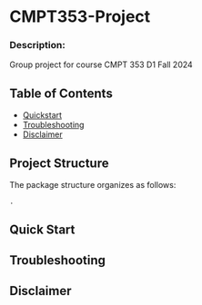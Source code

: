 # CMPT353-Project

### **Description:**

Group project for course CMPT 353 D1 Fall 2024


## Table of Contents

- [Quickstart](#quick-start)
- [Troubleshooting](#troubleshooting)
- [Disclaimer](#disclaimer)

## Project Structure

The package structure organizes as follows:

```
.
```

## Quick Start

## Troubleshooting

## Disclaimer

